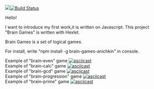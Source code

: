 <a href="https://codeclimate.com/github/FedirAnichkin/project-lvl1-s490/maintainability"><img src="https://api.codeclimate.com/v1/badges/0110915be1bcc8627286/maintainability" /></a>[![Build Status](https://travis-ci.com/FedirAnichkin/project-lvl1-s490.svg?branch=master)](https://travis-ci.com/FedirAnichkin/project-lvl1-s490)

Hello!

I want to introduce my first work,it is written on Javascript.
This project "Brain Games" is written with Hexlet.

Brain Games is a set of logical games.

For install, write "npm install -g brain-games-anichkin" in console.

Example of "brain-even" game
[![asciicast](https://asciinema.org/a/mOU2Urg6TyWBLvPGYBC1bxds8.svg)](https://asciinema.org/a/mOU2Urg6TyWBLvPGYBC1bxds8)     
Example of "brain-calc" game
[![asciicast](https://asciinema.org/a/P1z5rJOJ0ftQZaCavJMrfw9Bz.svg)](https://asciinema.org/a/P1z5rJOJ0ftQZaCavJMrfw9Bz)      
Example of "brain-gcd" game
[![asciicast](https://asciinema.org/a/DZFWYyhyIMnIMJ6AgYzhSZz3I.svg)](https://asciinema.org/a/DZFWYyhyIMnIMJ6AgYzhSZz3I)      
Example of "brain-progression" game
[![asciicast](https://asciinema.org/a/zRbkoMgN5tabgmvrrX2aR6gbV.svg)](https://asciinema.org/a/zRbkoMgN5tabgmvrrX2aR6gbV)      
Example of "brain-prime" game
[![asciicast](https://asciinema.org/a/zfDY9VWnCWBlyjDjMV5mCzFyz.svg)](https://asciinema.org/a/zfDY9VWnCWBlyjDjMV5mCzFyz)
